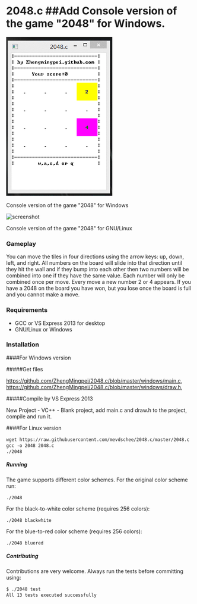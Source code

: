2048.c
##Add Console version of the game "2048" for Windows.
======
![screenshot](https://github.com/ZhengMingpei/2048.c/blob/master/windows/windows2048.gif)

Console version of the game "2048" for Windows

![screenshot](http://www.leaseweblabs.com/wp-content/uploads/2014/03/20481.png)

Console version of the game "2048" for GNU/Linux

### Gameplay

You can move the tiles in four directions using the arrow keys: up, down, left, and right. All numbers on the board will slide into that direction until they hit the wall and if they bump into each other then two numbers will be combined into one if they have the same value. Each number will only be combined once per move. Every move a new number 2 or 4 appears. If you have a 2048 on the board you have won, but you lose once the board is full and you cannot make a move. 

### Requirements

- GCC or VS Express 2013 for desktop
- GNU/Linux or Windows

### Installation

####For Windows version

#####Get files

https://github.com/ZhengMingpei/2048.c/blob/master/windows/main.c,
https://github.com/ZhengMingpei/2048.c/blob/master/windows/draw.h,

#####Compile by VS Express 2013

New Project - VC++ - Blank project, add main.c and draw.h to the project, compile and run it.

####For Linux version
```
wget https://raw.githubusercontent.com/mevdschee/2048.c/master/2048.c
gcc -o 2048 2048.c
./2048
```

##### Running

The game supports different color schemes. For the original color scheme run:

```
./2048
```
For the black-to-white color scheme (requires 256 colors):

```
./2048 blackwhite
```

For the blue-to-red color scheme (requires 256 colors):

```
./2048 bluered
```

##### Contributing

Contributions are very welcome. Always run the tests before committing using:

```
$ ./2048 test
All 13 tests executed successfully
```
